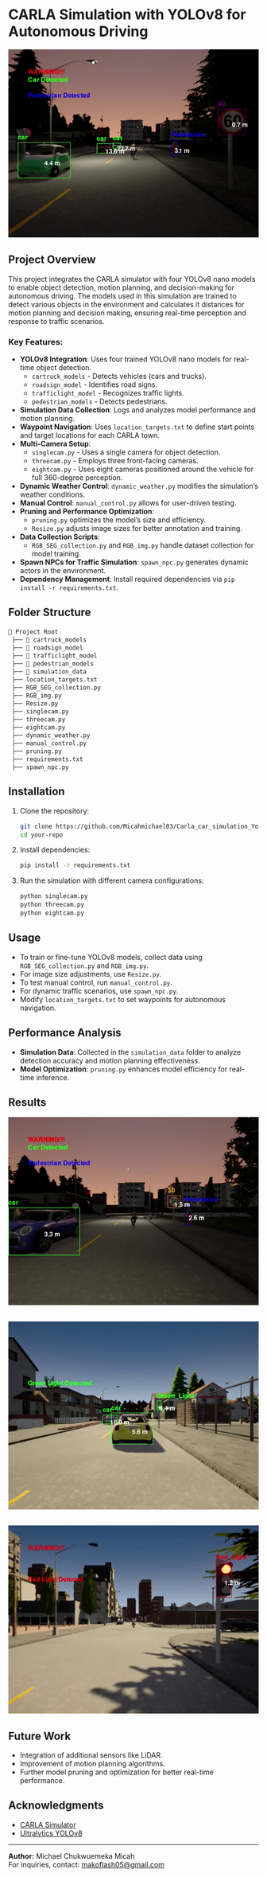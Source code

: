 # CARLA Simulation with YOLOv8 for Autonomous Driving

![Multi-model_Detection](images/img3.png)

## Project Overview
This project integrates the CARLA simulator with four YOLOv8 nano models to enable object detection, motion planning, and decision-making for autonomous driving. The models used in this simulation are trained to detect various objects in the environment and calculates it distances for motion planning and decision making, ensuring real-time perception and response to traffic scenarios.

### Key Features:
- **YOLOv8 Integration**: Uses four trained YOLOv8 nano models for real-time object detection.
  - `cartruck_models` - Detects vehicles (cars and trucks).
  - `roadsign_model` - Identifies road signs.
  - `trafficlight_model` - Recognizes traffic lights.
  - `pedestrian_models` - Detects pedestrians.
- **Simulation Data Collection**: Logs and analyzes model performance and motion planning.
- **Waypoint Navigation**: Uses `location_targets.txt` to define start points and target locations for each CARLA town.
- **Multi-Camera Setup**:
  - `singlecam.py` - Uses a single camera for object detection.
  - `threecam.py` - Employs three front-facing cameras.
  - `eightcam.py` - Uses eight cameras positioned around the vehicle for full 360-degree perception.
- **Dynamic Weather Control**: `dynamic_weather.py` modifies the simulation’s weather conditions.
- **Manual Control**: `manual_control.py` allows for user-driven testing.
- **Pruning and Performance Optimization**:
  - `pruning.py` optimizes the model’s size and efficiency.
  - `Resize.py` adjusts image sizes for better annotation and training.
- **Data Collection Scripts**:
  - `RGB_SEG_collection.py` and `RGB_img.py` handle dataset collection for model training.
- **Spawn NPCs for Traffic Simulation**: `spawn_npc.py` generates dynamic actors in the environment.
- **Dependency Management**: Install required dependencies via `pip install -r requirements.txt`.

## Folder Structure
```
📂 Project Root
 ├── 📁 cartruck_models
 ├── 📁 roadsign_model
 ├── 📁 trafficlight_model
 ├── 📁 pedestrian_models
 ├── 📁 simulation_data
 ├── location_targets.txt
 ├── RGB_SEG_collection.py
 ├── RGB_img.py
 ├── Resize.py
 ├── singlecam.py
 ├── threecam.py
 ├── eightcam.py
 ├── dynamic_weather.py
 ├── manual_control.py
 ├── pruning.py
 ├── requirements.txt
 ├── spawn_npc.py
```

## Installation
1. Clone the repository:
   ```sh
   git clone https://github.com/Micahmichael03/Carla_car_simulation_Yolov8_detection.git
   cd your-repo
   ```
2. Install dependencies:
   ```sh
   pip install -r requirements.txt
   ```
3. Run the simulation with different camera configurations:
   ```sh
   python singlecam.py
   python threecam.py
   python eightcam.py
   ```

## Usage
- To train or fine-tune YOLOv8 models, collect data using `RGB_SEG_collection.py` and `RGB_img.py`.
- For image size adjustments, use `Resize.py`.
- To test manual control, run `manual_control.py`.
- For dynamic traffic scenarios, use `spawn_npc.py`.
- Modify `location_targets.txt` to set waypoints for autonomous navigation.

## Performance Analysis
- **Simulation Data**: Collected in the `simulation_data` folder to analyze detection accuracy and motion planning effectiveness.
- **Model Optimization**: `pruning.py` enhances model efficiency for real-time inference.

## Results


![Results](images/img4.png)

##

![Results](images/img2.png)

##

![Results](images/img1.png)

## Future Work
- Integration of additional sensors like LiDAR.
- Improvement of motion planning algorithms.
- Further model pruning and optimization for better real-time performance.

## Acknowledgments
- [CARLA Simulator](http://carla.org/)
- [Ultralytics YOLOv8](https://github.com/ultralytics/ultralytics)

---

**Author:** Michael Chukwuemeka Micah  
For inquiries, contact: makoflash05@gmail.com

